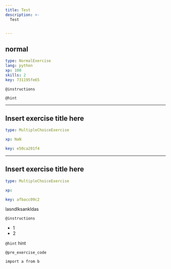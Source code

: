 ```yaml
---
title: Test
description: >-
  Test


---
```

## normal

```yaml
type: NormalExercise
lang: python
xp: 100
skills: 2
key: 731195fe65
```



`@instructions`


`@hint`











---
## Insert exercise title here

```yaml
type: MultipleChoiceExercise

xp: NaN

key: e50ca201f4
```














---
## Insert exercise title here

```yaml
type: MultipleChoiceExercise

xp: 

key: afbacc09c2
```

lasndlksankldas

`@instructions`
- 1
- 2

`@hint`
hint

`@pre_exercise_code`
```{}
import a from b
```







